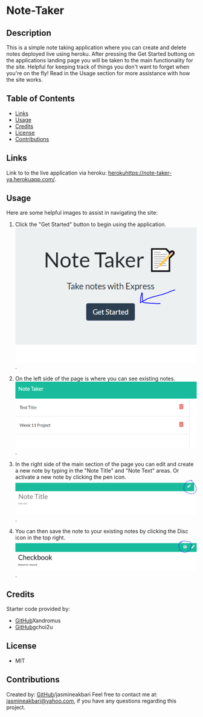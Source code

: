 # Note-Taker

## Description
This is a simple note taking application where you can create and delete notes deployed live using heroku. After pressing the Get Started buttong on the applications landing page you will be taken to the main functionality for the site. Helpful for keeping track of things you don't want to forget when you're on the fly! Read in the Usage section for more assistance with how the site works.

## Table of Contents
* [Links](#Links)
* [Usage](#Usage)
* [Credits](#Credits)
* [License](#License)
* [Contributions](Contributions)

## Links

Link to to the live application via heroku: [heroku](https://note-taker-ya.herokuapp.com/)https://note-taker-ya.herokuapp.com/.

## Usage

Here are some helpful images to assist in navigating the site:

1. Click the "Get Started" button to begin using the application.
![Step1](./assets/images/step-1.PNG).

2. On the left side of the page is where you can see existing notes.
![Step2](./assets/images/step-2.PNG).

3. In the right side of the main section of the page you can edit and create a new note by typing in the "Note Title" and "Note Text" areas. Or activate a new note by clicking the pen icon.
![Step3](./assets/images/step-3.PNG).

4. You can then save the note to your existing notes by clicking the Disc icon in the top right.
![Step4](./assets/images/step-4.PNG).

## Credits
Starter code provided by: 
* [GitHub](https://github.com/Xandromus)Xandromus
* [GitHub](https://github.com/gchoi2u)gchoi2u

## License
* MIT

## Contributions
Created by: [GitHub](https//:github.com/jasmineakbari)/jasmineakbari
Feel free to contact me at: jasmineakbari@yahoo.com, if you have any questions regarding this project.